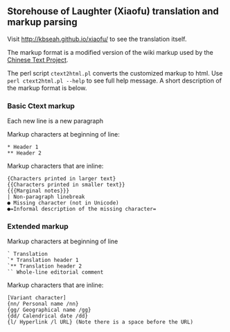 ## Storehouse of Laughter (Xiaofu) translation and markup parsing

Visit http://kbseah.github.io/xiaofu/ to see the translation itself.

The markup format is a modified version of the wiki markup used by the [Chinese Text Project](http://ctext.org/instructions/wiki-formatting).

The perl script `ctext2html.pl` converts the customized markup to html. Use `perl ctext2html.pl --help` to see full help message. A short description of the markup format is below.

### Basic Ctext markup

Each new line is a new paragraph

Markup characters at beginning of line:

    * Header 1
    ** Header 2

Markup characters that are inline:

    {Characters printed in larger text} 
    {{Characters printed in smaller text}}
    {{{Marginal notes}}}
    | Non-paragraph linebreak
    ● Missing character (not in Unicode)
    ●=Informal description of the missing character=

### Extended markup

Markup characters at beginning of line

    ` Translation
    `* Translation header 1
    `** Translation header 2
    `` Whole-line editorial comment

Markup characters that are inline:

    [Variant character]
    {nn/ Personal name /nn}
    {gg/ Geographical name /gg}
    {dd/ Calendrical date /dd}
    {l/ Hyperlink /l URL} (Note there is a space before the URL)


